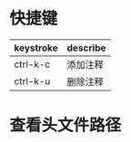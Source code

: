 # 快捷键

| keystroke | describe |
| --------- | ------- |
| ctrl-k-c  | 添加注释 |
| ctrl-k-u  | 删除注释 |

# 查看头文件路径
